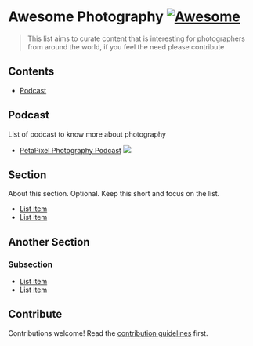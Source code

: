 # Awesome Photography [![Awesome](https://awesome.re/badge.svg)](https://awesome.re)

> This list aims to curate content that is interesting for photographers from around the world, if you feel the need please contribute

## Contents

- [Podcast](#podcast)

## Podcast

List of podcast to know more about photography

- [PetaPixel Photography Podcast](https://petapixel.com/podcast/)
[<img src="https://raw.githubusercontent.com/rogersilvasouza/awesome-photography/main/media/podcasts/spotify.svg =16x16">](https://open.spotify.com/show/5M2lPiYiRCvIk8em3i1htj)

## Section

About this section. Optional. Keep this short and focus on the list.

- [List item](http://example.com)
- [List item](http://example.com)

## Another Section

### Subsection

- [List item](http://example.com)
- [List item](http://example.com)

## Contribute

Contributions welcome! Read the [contribution guidelines](contributing.md) first.
